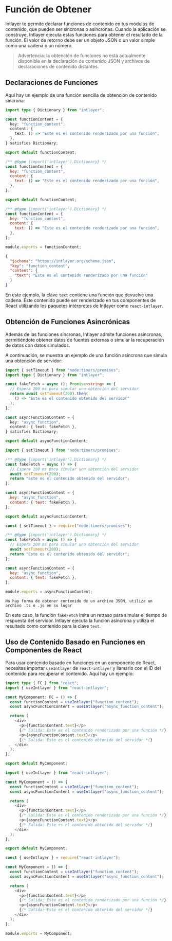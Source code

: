 # Función de Obtener

Intlayer te permite declarar funciones de contenido en tus módulos de contenido, que pueden ser síncronas o asíncronas. Cuando la aplicación se construye, Intlayer ejecuta estas funciones para obtener el resultado de la función. El valor de retorno debe ser un objeto JSON o un valor simple como una cadena o un número.

> Advertencia: la obtención de funciones no está actualmente disponible en la declaración de contenido JSON y archivos de declaraciones de contenido distantes.

## Declaraciones de Funciones

Aquí hay un ejemplo de una función sencilla de obtención de contenido síncrona:

```typescript fileName="**/*.content.ts" contentDeclarationFormat="typescript"
import type { Dictionary } from "intlayer";

const functionContent = {
  key: "function_content",
  content: {
    text: () => "Este es el contenido renderizado por una función",
  },
} satisfies Dictionary;

export default functionContent;
```

```javascript fileName="**/*.content.mjs" contentDeclarationFormat="esm"
/** @type {import('intlayer').Dictionary} */
const functionContent = {
  key: "function_content",
  content: {
    text: () => "Este es el contenido renderizado por una función",
  },
};

export default functionContent;
```

```javascript fileName="**/*.content.cjs" contentDeclarationFormat="commonjs"
/** @type {import('intlayer').Dictionary} */
const functionContent = {
  key: "function_content",
  content: {
    text: () => "Este es el contenido renderizado por una función",
  },
};

module.exports = functionContent;
```

```json fileName="**/*.content.json" contentDeclarationFormat="json"
{
  "$schema": "https://intlayer.org/schema.json",
  "key": "function_content",
  "content": {
    "text": "Este es el contenido renderizado por una función"
  }
}
```

En este ejemplo, la clave `text` contiene una función que devuelve una cadena. Este contenido puede ser renderizado en tus componentes de React utilizando los paquetes intérpretes de Intlayer como `react-intlayer`.

## Obtención de Funciones Asincrónicas

Además de las funciones síncronas, Intlayer admite funciones asíncronas, permitiéndote obtener datos de fuentes externas o simular la recuperación de datos con datos simulados.

A continuación, se muestra un ejemplo de una función asíncrona que simula una obtención de servidor:

```typescript fileName="**/*.content.ts" contentDeclarationFormat="typescript"
import { setTimeout } from "node:timers/promises";
import type { Dictionary } from "intlayer";

const fakeFetch = async (): Promise<string> => {
  // Espera 200 ms para simular una obtención del servidor
  return await setTimeout(200).then(
    () => "Este es el contenido obtenido del servidor"
  );
};

const asyncFunctionContent = {
  key: "async_function",
  content: { text: fakeFetch },
} satisfies Dictionary;

export default asyncFunctionContent;
```

```javascript fileName="**/*.content.mjs" contentDeclarationFormat="esm"
import { setTimeout } from "node:timers/promises";

/** @type {import('intlayer').Dictionary} */
const fakeFetch = async () => {
  // Espera 200 ms para simular una obtención del servidor
  await setTimeout(200);
  return "Este es el contenido obtenido del servidor";
};

const asyncFunctionContent = {
  key: "async_function",
  content: { text: fakeFetch },
};

export default asyncFunctionContent;
```

```javascript fileName="**/*.content.cjs" contentDeclarationFormat="commonjs"
const { setTimeout } = require("node:timers/promises");

/** @type {import('intlayer').Dictionary} */
const fakeFetch = async () => {
  // Espera 200 ms para simular una obtención del servidor
  await setTimeout(200);
  return "Este es el contenido obtenido del servidor";
};

const asyncFunctionContent = {
  key: "async_function",
  content: { text: fakeFetch },
};

module.exports = asyncFunctionContent;
```

```plaintext fileName="**/*.content.json" contentDeclarationFormat="json"
No hay forma de obtener contenido de un archivo JSON, utiliza un archivo .ts o .js en su lugar
```

En este caso, la función `fakeFetch` imita un retraso para simular el tiempo de respuesta del servidor. Intlayer ejecuta la función asíncrona y utiliza el resultado como contenido para la clave `text`.

## Uso de Contenido Basado en Funciones en Componentes de React

Para usar contenido basado en funciones en un componente de React, necesitas importar `useIntlayer` de `react-intlayer` y llamarlo con el ID del contenido para recuperar el contenido. Aquí hay un ejemplo:

```typescript fileName="**/*.jsx" codeFormat="typescript"
import type { FC } from "react";
import { useIntlayer } from "react-intlayer";

const MyComponent: FC = () => {
  const functionContent = useIntlayer("function_content");
  const asyncFunctionContent = useIntlayer("async_function_content");

  return (
    <div>
      <p>{functionContent.text}</p>
      {/* Salida: Este es el contenido renderizado por una función */}
      <p>{asyncFunctionContent.text}</p>
      {/* Salida: Este es el contenido obtenido del servidor */}
    </div>
  );
};

export default MyComponent;
```

```javascript fileName="**/*.mjx" codeFormat="esm"
import { useIntlayer } from "react-intlayer";

const MyComponent = () => {
  const functionContent = useIntlayer("function_content");
  const asyncFunctionContent = useIntlayer("async_function_content");

  return (
    <div>
      <p>{functionContent.text}</p>
      {/* Salida: Este es el contenido renderizado por una función */}
      <p>{asyncFunctionContent.text}</p>
      {/* Salida: Este es el contenido obtenido del servidor */}
    </div>
  );
};

export default MyComponent;
```

```javascript fileName="**/*.cjs" codeFormat="commonjs"
const { useIntlayer } = require("react-intlayer");

const MyComponent = () => {
  const functionContent = useIntlayer("function_content");
  const asyncFunctionContent = useIntlayer("async_function_content");

  return (
    <div>
      <p>{functionContent.text}</p>
      {/* Salida: Este es el contenido renderizado por una función */}
      <p>{asyncFunctionContent.text}</p>
      {/* Salida: Este es el contenido obtenido del servidor */}
    </div>
  );
};

module.exports = MyComponent;
```
